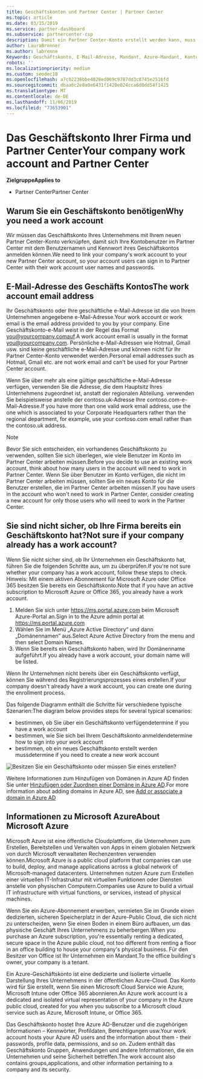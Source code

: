 ```yaml
---
title: Geschäftskonten und Partner Center | Partner Center
ms.topic: article
ms.date: 03/15/2019
ms.service: partner-dashboard
ms.subservice: partnercenter-csp
description: Damit ein Partner Center-Konto erstellt werden kann, muss Ihr Unternehmen ein Geschäftskonto besitzen. Mit einem aktiven Abonnement für Microsoft Azure oder Office 365 besitzen Sie bereits ein Geschäftskonto.
author: LauraBrenner
ms.author: labrenne
Keywords: Geschäftskonto, E-Mail-Adresse, Mandant, Azure-Mandant, Konto erstellen, Domänenname
robots: ''
ms.localizationpriority: medium
ms.custom: seodec18
ms.openlocfilehash: a7c02236bbe4828ed069c9787dd3c8745e2516fd
ms.sourcegitcommit: dbaa6c2e8a0e6431f1420e024cca6d0dd54f1425
ms.translationtype: MT
ms.contentlocale: de-DE
ms.lasthandoff: 11/06/2019
ms.locfileid: "73653901"
---
```

# <a name="your-company-work-account-and-partner-center"></a><span data-ttu-id="f4d52-105">Das Geschäftskonto Ihrer Firma und Partner Center</span><span class="sxs-lookup"><span data-stu-id="f4d52-105">Your company work account and Partner Center</span></span>  

<span data-ttu-id="f4d52-106">**Zielgruppe**</span><span class="sxs-lookup"><span data-stu-id="f4d52-106">**Applies to**</span></span>

-  <span data-ttu-id="f4d52-107">Partner Center</span><span class="sxs-lookup"><span data-stu-id="f4d52-107">Partner Center</span></span>

## <a name="why-you-need-a-work-account"></a><span data-ttu-id="f4d52-108">Warum Sie ein Geschäftskonto benötigen</span><span class="sxs-lookup"><span data-stu-id="f4d52-108">Why you need a work account</span></span>

<span data-ttu-id="f4d52-109">Wir müssen das Geschäftskonto Ihres Unternehmens mit Ihrem neuen Partner Center-Konto verknüpfen, damit sich Ihre Kontobenutzer im Partner Center mit dem Benutzernamen und Kennwort ihres Geschäftskontos anmelden können.</span><span class="sxs-lookup"><span data-stu-id="f4d52-109">We need to link your company's work account to your new Partner Center account, so your account users can sign in to Partner Center with their work account user names and passwords.</span></span>

## <a name="the-work-account-email-address"></a><span data-ttu-id="f4d52-110">E-Mail-Adresse des Geschäfts Kontos</span><span class="sxs-lookup"><span data-stu-id="f4d52-110">The work account email address</span></span>

<span data-ttu-id="f4d52-111">Ihr Geschäftskonto oder Ihre geschäftliche e-Mail-Adresse ist die von Ihrem Unternehmen angegebene e-Mail-Adresse.</span><span class="sxs-lookup"><span data-stu-id="f4d52-111">Your work account or work email is the email address provided to you by your company.</span></span> <span data-ttu-id="f4d52-112">Eine Geschäftskonto-e-Mail weist in der Regel das Format you@yourcompany.comauf.</span><span class="sxs-lookup"><span data-stu-id="f4d52-112">A work account email is usually in the format you@yourcompany.com.</span></span> <span data-ttu-id="f4d52-113">Persönliche e-Mail-Adressen wie Hotmail, Gmail usw. sind keine geschäftliche e-Mail-Adresse und können nicht für Ihr Partner Center-Konto verwendet werden.</span><span class="sxs-lookup"><span data-stu-id="f4d52-113">Personal email addresses such as Hotmail, Gmail etc. are not work email and can't be used for your Partner Center account.</span></span> 

<span data-ttu-id="f4d52-114">Wenn Sie über mehr als eine gültige geschäftliche e-Mail-Adresse verfügen, verwenden Sie die Adresse, die dem Hauptsitz Ihres Unternehmens zugeordnet ist, anstatt der regionalen Abteilung. verwenden Sie beispielsweise anstelle der contoso.uk-Adresse Ihre contoso.com-e-Mail-Adresse.</span><span class="sxs-lookup"><span data-stu-id="f4d52-114">If you have more than one valid work email address, use the one which is associated to your Corporate Headquarters rather than the regional department, for example, use your contoso.com email rather than the contoso.uk address.</span></span>

> [!NOTE]  
>  <span data-ttu-id="f4d52-115">Bevor Sie sich entscheiden, ein vorhandenes Geschäftskonto zu verwenden, sollten Sie sich überlegen, wie viele Benutzer im Konto im Partner Center arbeiten müssen.</span><span class="sxs-lookup"><span data-stu-id="f4d52-115">Before you decide to use an existing work account, think about how many users in the account will need to work in Partner Center.</span></span> <span data-ttu-id="f4d52-116">Wenn Sie über Benutzer im Konto verfügen, die nicht im Partner Center arbeiten müssen, sollten Sie ein neues Konto für die Benutzer erstellen, die im Partner Center arbeiten müssen.</span><span class="sxs-lookup"><span data-stu-id="f4d52-116">If you have users in the account who won't need to work in Partner Center, consider creating a new account for only those users who will need to work in the Partner Center.</span></span>


## <a name="not-sure-if-your-company-already-has-a-work-account"></a><span data-ttu-id="f4d52-117">Sie sind nicht sicher, ob Ihre Firma bereits ein Geschäftskonto hat?</span><span class="sxs-lookup"><span data-stu-id="f4d52-117">Not sure if your company already has a work account?</span></span>

<span data-ttu-id="f4d52-118">Wenn Sie nicht sicher sind, ob Ihr Unternehmen ein Geschäftskonto hat, führen Sie die folgenden Schritte aus, um zu überprüfen.</span><span class="sxs-lookup"><span data-stu-id="f4d52-118">If you're not sure whether your company has a work account, follow these steps to check.</span></span> <span data-ttu-id="f4d52-119">Hinweis: Mit einem aktiven Abonnement für Microsoft Azure oder Office 365 besitzen Sie bereits ein Geschäftskonto.</span><span class="sxs-lookup"><span data-stu-id="f4d52-119">Note that if you have an active subscription to Microsoft Azure or Office 365, you already have a work account.</span></span>

1.  <span data-ttu-id="f4d52-120">Melden Sie sich unter https://ms.portal.azure.com beim Microsoft Azure-Portal an.</span><span class="sxs-lookup"><span data-stu-id="f4d52-120">Sign in to the Azure admin portal at https://ms.portal.azure.com</span></span>
2.  <span data-ttu-id="f4d52-121">Wählen Sie im Menü „Azure Active Directory“ und dann „Domänennamen“ aus.</span><span class="sxs-lookup"><span data-stu-id="f4d52-121">Select Azure Active Directory from the menu and then select Domain Names.</span></span>
3.  <span data-ttu-id="f4d52-122">Wenn Sie bereits ein Geschäftskonto haben, wird Ihr Domänenname aufgeführt.</span><span class="sxs-lookup"><span data-stu-id="f4d52-122">If you already have a work account, your domain name will be listed.</span></span>

<span data-ttu-id="f4d52-123">Wenn Ihr Unternehmen nicht bereits über ein Geschäftskonto verfügt, können Sie während des Registrierungsprozesses eines erstellen.</span><span class="sxs-lookup"><span data-stu-id="f4d52-123">If your company doesn't already have a work account, you can create one during the enrollment process.</span></span>

<span data-ttu-id="f4d52-124">Das folgende Diagramm enthält die Schritte für verschiedene typische Szenarien:</span><span class="sxs-lookup"><span data-stu-id="f4d52-124">The diagram below provides steps for several typical scenarios:</span></span>

- <span data-ttu-id="f4d52-125">bestimmen, ob Sie über ein Geschäftskonto verfügen</span><span class="sxs-lookup"><span data-stu-id="f4d52-125">determine if you have a work account</span></span> 
- <span data-ttu-id="f4d52-126">bestimmen, wie Sie sich bei Ihrem Geschäftskonto anmelden</span><span class="sxs-lookup"><span data-stu-id="f4d52-126">determine how to sign into your work account</span></span> 
- <span data-ttu-id="f4d52-127">bestimmen, ob ein neues Geschäftskonto erstellt werden muss</span><span class="sxs-lookup"><span data-stu-id="f4d52-127">determine if you need to create a new work account</span></span>


![Besitzen Sie ein Geschäftskonto oder müssen Sie eines erstellen?](images/onboardingAADFlow.png)

<span data-ttu-id="f4d52-129">Weitere Informationen zum Hinzufügen von Domänen in Azure AD finden Sie unter [Hinzufügen oder Zuordnen einer Domäne in Azure AD](https://docs.microsoft.com/azure/active-directory/active-directory-add-domain).</span><span class="sxs-lookup"><span data-stu-id="f4d52-129">For more information about adding domains in Azure AD, see [Add or associate a domain in Azure AD](https://docs.microsoft.com/azure/active-directory/active-directory-add-domain)</span></span>

## <a name="about-microsoft-azure"></a><span data-ttu-id="f4d52-130">Informationen zu Microsoft Azure</span><span class="sxs-lookup"><span data-stu-id="f4d52-130">About Microsoft Azure</span></span>

<span data-ttu-id="f4d52-131">Microsoft Azure ist eine öffentliche Cloudplattform, die Unternehmen zum Erstellen, Bereitstellen und Verwalten von Apps in einem globalen Netzwerk von durch Microsoft verwalteten Rechenzentren verwenden können.</span><span class="sxs-lookup"><span data-stu-id="f4d52-131">Microsoft Azure is a public cloud platform that companies can use to build, deploy, and manage applications across a global network of Microsoft-managed datacenters.</span></span> <span data-ttu-id="f4d52-132">Unternehmen nutzen Azure zum Erstellen einer virtuellen IT-Infrastruktur mit virtuellen Funktionen oder Diensten anstelle von physischen Computern.</span><span class="sxs-lookup"><span data-stu-id="f4d52-132">Companies use Azure to build a virtual IT infrastructure with virtual functions, or services, instead of physical machines.</span></span> 

<span data-ttu-id="f4d52-133">Wenn Sie ein Azure-Abonnement erwerben, vermieten Sie im Grunde einen dedizierten, sicheren Speicherplatz in der Azure-Public Cloud, die sich nicht zu unterscheiden, wenn Sie einen Boden in einem Büro aufbauen, um das physische Geschäft Ihres Unternehmens zu beherbergen.</span><span class="sxs-lookup"><span data-stu-id="f4d52-133">When you purchase an Azure subscription, you're essentially renting a dedicated, secure space in the Azure public cloud, not too different from renting a floor in an office building to house your company's physical business.</span></span> <span data-ttu-id="f4d52-134">Für den Besitzer von Office ist Ihr Unternehmen ein Mandant.</span><span class="sxs-lookup"><span data-stu-id="f4d52-134">To the office building's owner, your company is a tenant.</span></span> 

<span data-ttu-id="f4d52-135">Ein Azure-Geschäftskonto ist eine dedizierte und isolierte virtuelle Darstellung Ihres Unternehmens in der öffentlichen Azure-Cloud. Das Konto wird für Sie erstellt, wenn Sie einen Microsoft Cloud Service wie Azure, Microsoft Intune oder Office 365 abonnieren.</span><span class="sxs-lookup"><span data-stu-id="f4d52-135">An Azure work account is a dedicated and isolated virtual representation of your company in the Azure public cloud, created for you when you subscribe to a Microsoft cloud service such as Azure, Microsoft Intune, or Office 365.</span></span> 

<span data-ttu-id="f4d52-136">Das Geschäftskonto hostet Ihre Azure AD-Benutzer und die zugehörigen Informationen – Kennwörter, Profildaten, Berechtigungen usw.</span><span class="sxs-lookup"><span data-stu-id="f4d52-136">Your work account hosts your Azure AD users and the information about them - their passwords, profile data, permissions, and so on.</span></span> <span data-ttu-id="f4d52-137">Zudem enthält das Geschäftskonto Gruppen, Anwendungen und andere Informationen, die ein Unternehmen und seine Sicherheit betreffen.</span><span class="sxs-lookup"><span data-stu-id="f4d52-137">The work account also contains groups,applications, and other information pertaining to a company and its security.</span></span> 
